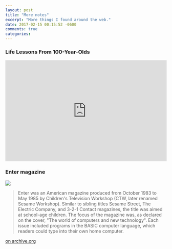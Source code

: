 ```yaml
---
layout: post
title: "More notes"
excerpt: "More things I found around the web."
date: 2017-02-15 00:15:52 -0600
comments: true
categories: 
---
```


### Life Lessons From 100-Year-Olds

<iframe width="100%" height="315" src="https://www.youtube.com/embed/9AThycGCakk" frameborder="0" allowfullscreen></iframe>

### Enter magazine

![]({{site.baseurl}}/assets/2017/02/Enter_Issue_02_1983_Nov_0000.jpg)

> Enter was an American magazine produced from October 1983 to May 1985 by Children's Television Workshop (CTW, later renamed Sesame Workshop). Similar to sibling titles Sesame Street, The Electric Company, and 3-2-1 Contact magazines, the title was aimed at school-age children. The focus of the magazine was, as declared on the cover, "The world of computers and new technology". Each issue included programs in the BASIC computer language, which readers could type into their own home computer.

[on archive.org](https://archive.org/details/enter-magazine)